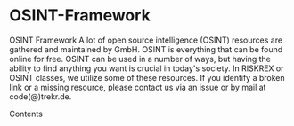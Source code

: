 # OSINT-Framework
OSINT Framework
A lot of open source intelligence (OSINT) resources are gathered and maintained by GmbH. OSINT is everything that can be found online for free. OSINT can be used in a number of ways, but having the ability to find anything you want is crucial in today's society. In RISKREX or OSINT classes, we utilize some of these resources. If you identify a broken link or a missing resource, please contact us via an issue or by mail at code(@)trekr.de. 


Contents
